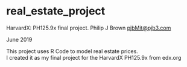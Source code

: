 # real_estate_project

HarvardX: PH125.9x final project.
Philip J Brown
pjbMit@pjb3.com

June 2019

This project uses R Code to model real estate prices.  
I created it as my final project for the HarvardX PH125.9x from edx.org
